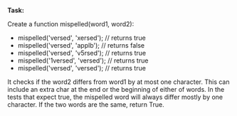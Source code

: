 **Task:**

Create a function mispelled(word1, word2):

- mispelled('versed', 'xersed'); // returns true
- mispelled('versed', 'applb'); // returns false
- mispelled('versed', 'v5rsed'); // returns true
- mispelled('1versed', 'versed'); // returns true
- mispelled('versed', 'versed'); // returns true

It checks if the word2 differs from word1 by at most one character.
This can include an extra char at the end or the beginning of either of words.
In the tests that expect true, the mispelled word will always differ mostly by one character. If the two words are the same, return True.
